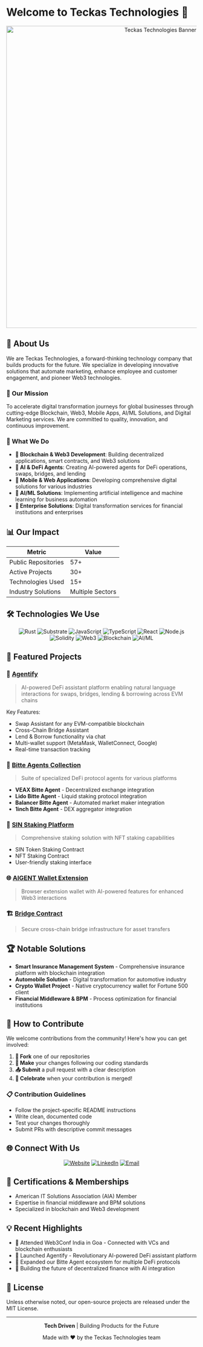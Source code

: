 # Welcome to Teckas Technologies 👋

<div align="center">
  <img src="https://drive.google.com/uc?export=view&id=1mNI6i38iS1vwihtWn16raddVWvY5Synt" alt="Teckas Technologies Banner" width="800">
</div>


## 🚀 About Us

We are Teckas Technologies, a forward-thinking technology company that builds products for the future. We specialize in developing innovative solutions that automate marketing, enhance employee and customer engagement, and pioneer Web3 technologies.

### 🎯 Our Mission

To accelerate digital transformation journeys for global businesses through cutting-edge Blockchain, Web3, Mobile Apps, AI/ML Solutions, and Digital Marketing services. We are committed to quality, innovation, and continuous improvement.

### 🌟 What We Do

- **🔗 Blockchain & Web3 Development**: Building decentralized applications, smart contracts, and Web3 solutions
- **🤖 AI & DeFi Agents**: Creating AI-powered agents for DeFi operations, swaps, bridges, and lending
- **📱 Mobile & Web Applications**: Developing comprehensive digital solutions for various industries
- **🧠 AI/ML Solutions**: Implementing artificial intelligence and machine learning for business automation
- **🏢 Enterprise Solutions**: Digital transformation services for financial institutions and enterprises

## 📊 Our Impact

<div align="center">

| Metric | Value |
|--------|-------|
| Public Repositories | 57+ |
| Active Projects | 30+ |
| Technologies Used | 15+ |
| Industry Solutions | Multiple Sectors |

</div>

## 🛠️ Technologies We Use

<div align="center">

![Rust](https://img.shields.io/badge/-Rust-000000?style=flat-square&logo=rust&logoColor=white)
![Substrate](https://img.shields.io/badge/-Substrate-282828?style=flat-square&logo=polkadot&logoColor=white)
![JavaScript](https://img.shields.io/badge/-JavaScript-F7DF1E?style=flat-square&logo=javascript&logoColor=black)
![TypeScript](https://img.shields.io/badge/-TypeScript-3178C6?style=flat-square&logo=typescript&logoColor=white)
![React](https://img.shields.io/badge/-React-61DAFB?style=flat-square&logo=react&logoColor=black)
![Node.js](https://img.shields.io/badge/-Node.js-339933?style=flat-square&logo=node.js&logoColor=white)
![Solidity](https://img.shields.io/badge/-Solidity-363636?style=flat-square&logo=solidity&logoColor=white)
![Web3](https://img.shields.io/badge/-Web3.js-F16822?style=flat-square&logo=web3.js&logoColor=white)
![Blockchain](https://img.shields.io/badge/-Blockchain-121D33?style=flat-square&logo=blockchain.com&logoColor=white)
![AI/ML](https://img.shields.io/badge/-AI/ML-FF6F00?style=flat-square&logo=tensorflow&logoColor=white)

</div>

## 🌟 Featured Projects

### 🤖 [Agentify](https://github.com/Teckas-Technologies/agentify-new-ui)
> AI-powered DeFi assistant platform enabling natural language interactions for swaps, bridges, lending & borrowing across EVM chains

Key Features:
- Swap Assistant for any EVM-compatible blockchain
- Cross-Chain Bridge Assistant
- Lend & Borrow functionality via chat
- Multi-wallet support (MetaMask, WalletConnect, Google)
- Real-time transaction tracking

### 🔗 [Bitte Agents Collection](https://github.com/Teckas-Technologies)
> Suite of specialized DeFi protocol agents for various platforms

- **VEAX Bitte Agent** - Decentralized exchange integration
- **Lido Bitte Agent** - Liquid staking protocol integration
- **Balancer Bitte Agent** - Automated market maker integration
- **1inch Bitte Agent** - DEX aggregator integration

### 💎 [SIN Staking Platform](https://github.com/Teckas-Technologies/SIN-STAKINGS)
> Comprehensive staking solution with NFT staking capabilities

- SIN Token Staking Contract
- NFT Staking Contract
- User-friendly staking interface

### 🌐 [AIGENT Wallet Extension](https://github.com/Teckas-Technologies/AIGENT_Wallet_Extension)
> Browser extension wallet with AI-powered features for enhanced Web3 interactions

### 🏗️ [Bridge Contract](https://github.com/Teckas-Technologies/bridge-contract)
> Secure cross-chain bridge infrastructure for asset transfers

## 🏆 Notable Solutions

- **Smart Insurance Management System** - Comprehensive insurance platform with blockchain integration
- **Automobile Solution** - Digital transformation for automotive industry
- **Crypto Wallet Project** - Native cryptocurrency wallet for Fortune 500 client
- **Financial Middleware & BPM** - Process optimization for financial institutions

## 🤝 How to Contribute

We welcome contributions from the community! Here's how you can get involved:

1. **🍴 Fork** one of our repositories
2. **🔧 Make** your changes following our coding standards
3. **📤 Submit** a pull request with a clear description
4. **🎉 Celebrate** when your contribution is merged!

### 📋 Contribution Guidelines

- Follow the project-specific README instructions
- Write clean, documented code
- Test your changes thoroughly
- Submit PRs with descriptive commit messages

## 🌐 Connect With Us

<div align="center">

[![Website](https://img.shields.io/badge/Website-teckastechnologies.com-blue?style=for-the-badge&logo=google-chrome)](https://teckastechnologies.com)
[![LinkedIn](https://img.shields.io/badge/LinkedIn-Teckas-0077B5?style=for-the-badge&logo=linkedin)](https://linkedin.com/company/teckas)
[![Email](https://img.shields.io/badge/Email-Contact%20Us-D14836?style=for-the-badge&logo=gmail&logoColor=white)](mailto:info@teckastechnologies.com)

</div>

## 🏅 Certifications & Memberships

- American IT Solutions Association (AIA) Member
- Expertise in financial middleware and BPM solutions
- Specialized in blockchain and Web3 development

## 💡 Recent Highlights

- 🎉 Attended Web3Conf India in Goa - Connected with VCs and blockchain enthusiasts
- 🚀 Launched Agentify - Revolutionary AI-powered DeFi assistant platform
- 🔗 Expanded our Bitte Agent ecosystem for multiple DeFi protocols
- 🌟 Building the future of decentralized finance with AI integration

## 📜 License

Unless otherwise noted, our open-source projects are released under the MIT License.

---

<div align="center">
 
**Tech Driven** | Building Products for the Future

Made with ❤️ by the Teckas Technologies team

</div>
